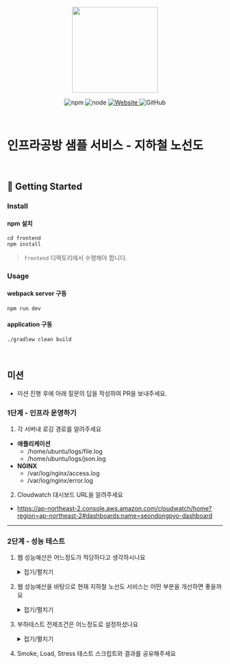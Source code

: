 <p align="center">
    <img width="200px;" src="https://raw.githubusercontent.com/woowacourse/atdd-subway-admin-frontend/master/images/main_logo.png"/>
</p>
<p align="center">
  <img alt="npm" src="https://img.shields.io/badge/npm-%3E%3D%205.5.0-blue">
  <img alt="node" src="https://img.shields.io/badge/node-%3E%3D%209.3.0-blue">
  <a href="https://edu.nextstep.camp/c/R89PYi5H" alt="nextstep atdd">
    <img alt="Website" src="https://img.shields.io/website?url=https%3A%2F%2Fedu.nextstep.camp%2Fc%2FR89PYi5H">
  </a>
  <img alt="GitHub" src="https://img.shields.io/github/license/next-step/atdd-subway-service">
</p>

<br>

# 인프라공방 샘플 서비스 - 지하철 노선도

<br>

## 🚀 Getting Started

### Install
#### npm 설치
```
cd frontend
npm install
```
> `frontend` 디렉토리에서 수행해야 합니다.

### Usage
#### webpack server 구동
```
npm run dev
```
#### application 구동
```
./gradlew clean build
```
<br>

## 미션

* 미션 진행 후에 아래 질문의 답을 작성하여 PR을 보내주세요.

### 1단계 - 인프라 운영하기
1. 각 서버내 로깅 경로를 알려주세요
- **애플리케이션**
  - /home/ubuntu/logs/file.log
  - /home/ubuntu/logs/json.log
- **NGINX**
  - /var/log/nginx/access.log
  - /var/log/nginx/error.log

2. Cloudwatch 대시보드 URL을 알려주세요
  - https://ap-northeast-2.console.aws.amazon.com/cloudwatch/home?region=ap-northeast-2#dashboards:name=seondongpyo-dashboard 

---

### 2단계 - 성능 테스트
1. 웹 성능예산은 어느정도가 적당하다고 생각하시나요
    <details>
    <summary>접기/펼치기</summary>
    <div markdown="1">
   
    - WebPageTest, PageSpeed 에서의 측정 결과를 바탕으로 하여  
      Desktop 환경에서 Timing-based, Rule-based Metric으로 예산을 설정했습니다.
      ![webpagetest_result](https://user-images.githubusercontent.com/64854054/122420720-d9d4ac80-cfc6-11eb-82b8-c7947d0a6d21.png)
      ![pagespeed_result](https://user-images.githubusercontent.com/64854054/122420399-a003a600-cfc6-11eb-97f1-cf8281a17ae2.png)
  
      |항목|기준|
      |---|---|
      |페이지 로드 시간|3초 미만|
      |Time to Interactive (TTI)|2초 미만|
      |First Contentful Paint (FCP)|1.8초 미만|
      |Large Contentful Paint (LCP)|2.5초 미만|
      |Speed Index |3.4초 미만|
      |Total Blocking Time(TBT)|50ms 이하|
      |Cumulative Layout Shift(CLS)|0.1 미만|
    </div>
    </details>


2. 웹 성능예산을 바탕으로 현재 지하철 노선도 서비스는 어떤 부분을 개선하면 좋을까요
    <details>
    <summary>접기/펼치기</summary>
    <div markdown="2">
   
      - **gzip을 이용한 텍스트 압축 사용**
        ![image](https://user-images.githubusercontent.com/64854054/122421840-a2b2cb00-cfc7-11eb-918a-d40aaa909619.png)

      - **사용하지 않는 자바스크립트 줄이기**
        ![image](https://user-images.githubusercontent.com/64854054/122422446-1d7be600-cfc8-11eb-877f-6463f3c37b3b.png)
        
      - **정적 리소스 캐싱**
        ![image](https://user-images.githubusercontent.com/64854054/122422773-62a01800-cfc8-11eb-98cc-607417db1180.png)
        
    </div>
    </details>


3. 부하테스트 전제조건은 어느정도로 설정하셨나요
    <details>
    <summary>접기/펼치기</summary>
    <div markdown="3">
   
      - **테스트 전제조건 정리**
        
        |항목|기준|비고|
        |---|---|---|
        |1일 사용자 수(DAU)|100,000|2017년 기준 '지하철 종결자' MAU 335만 명 / 30일 ≒ 약 10만|
        |1명당 1일 평균 접속 수|5|출·퇴근 및 외근 정도?|
        |1일 총 접속 수|500,000|DAU * 1일 평균 접속 수|        
        |1일 평균 RPS|6|1일 총 접속 수 / 86,400|        
        |1일 최대 RPS|60 |1일 평균 RPS * (최대 트래픽) / 평소 트래픽))|        
        |Latency|50ms |50 ~ 100ms 이하|

      - **시나리오**
    
        |기준|항목|
        |---|---|
        |접속 빈도가 높은 페이지|메인|
        |데이터를 갱신하는 페이지|역 관리|
        |데이터를 조회하는데 여러 데이터를 참조하는 페이지|경로 검색|
    </div>
    </details>
  

4. Smoke, Load, Stress 테스트 스크립트와 결과를 공유해주세요
